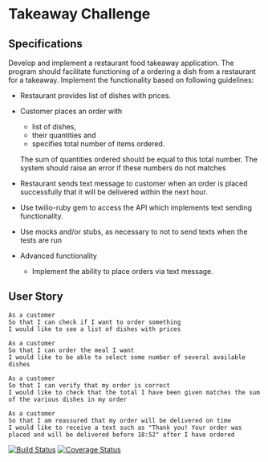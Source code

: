 Takeaway Challenge
==================


Specifications
--------------

Develop and implement a restaurant food takeaway application.  The program should facilitate functioning of a ordering a dish from a restaurant for a takeaway.  Implement the functionality based on following guidelines:

* Restaurant provides list of dishes with prices.

* Customer places an order with
  * list of dishes,
  * their quantities and
  * specifies total number of items ordered.

  The sum of quantities ordered should be equal to this total number. The system should raise an error if these numbers do not matches

* Restaurant sends text message to customer when an order is placed successfully that it will be delivered within the next hour.

* Use twilio-ruby gem to access the API which implements text sending functionality.

* Use mocks and/or stubs, as necessary to not to send texts when the tests are run

* Advanced functionality
  * Implement the ability to place orders via text message.


User Story
----------

```
As a customer
So that I can check if I want to order something
I would like to see a list of dishes with prices

As a customer
So that I can order the meal I want
I would like to be able to select some number of several available dishes

As a customer
So that I can verify that my order is correct
I would like to check that the total I have been given matches the sum of the various dishes in my order

As a customer
So that I am reassured that my order will be delivered on time
I would like to receive a text such as "Thank you! Your order was placed and will be delivered before 18:52" after I have ordered
```

[![Build Status](https://travis-ci.org/makersacademy/takeaway-challenge.svg?branch=master)](https://travis-ci.org/makersacademy/takeaway-challenge)
[![Coverage Status](https://coveralls.io/repos/makersacademy/takeaway-challenge/badge.png)](https://coveralls.io/r/makersacademy/takeaway-challenge)
